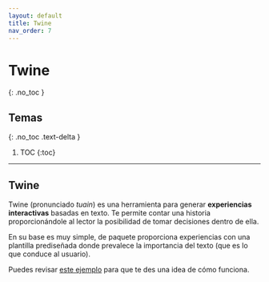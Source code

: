 ```yaml
---
layout: default
title: Twine
nav_order: 7
---
```


# Twine
{: .no_toc }

## Temas
{: .no_toc .text-delta }

1. TOC
{:toc}

---

## Twine

Twine (pronunciado *tuain*) es una herramienta para generar **experiencias interactivas** basadas en texto. Te permite contar una historia proporcionándole al lector la posibilidad de tomar decisiones dentro de ella.

En su base es muy simple, de paquete proporciona experiencias con una plantilla prediseñada donde prevalece la importancia del texto (que es lo que conduce al usuario).

Puedes revisar <a href="/twine-demo.html" target="_blank">este ejemplo</a> para que te des una idea de cómo funciona.